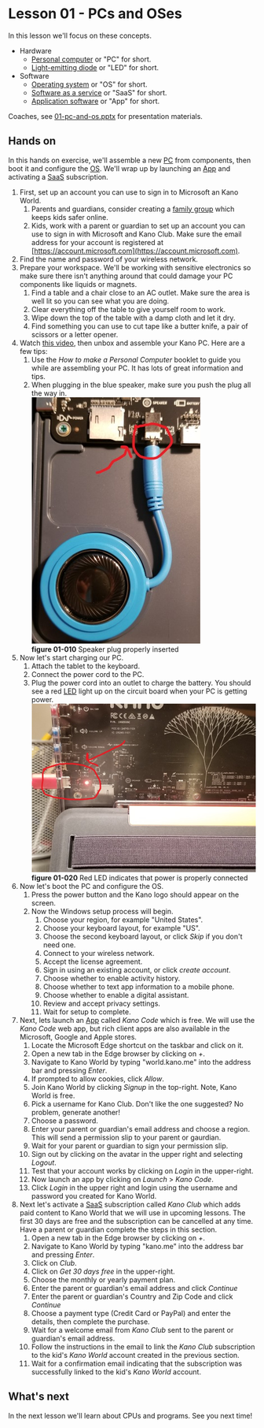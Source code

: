 # Lesson 01 - PCs and OSes

In this lesson we'll focus on these concepts.

* Hardware
  * [Personal computer](https://en.wikipedia.org/wiki/Personal_computer) or "PC" for short.
  * [Light-emitting diode](https://en.wikipedia.org/wiki/Light-emitting_diode) or "LED" for short.
* Software
  * [Operating system](https://en.wikipedia.org/wiki/Operating_system) or "OS" for short.
  * [Software as a service](https://en.wikipedia.org/wiki/Software_as_a_service) or "SaaS" for short.
  * [Application software](https://en.wikipedia.org/wiki/Application_software) or "App" for short.

Coaches, see [01-pc-and-os.pptx](./01-pc-and-os.pptx) for presentation materials.

## Hands on

In this hands on exercise, we'll assemble a new [PC](https://en.wikipedia.org/wiki/Personal_computer) from components, then boot it and configure the [OS](https://en.wikipedia.org/wiki/Operating_system). We'll wrap up by launching an [App](https://en.wikipedia.org/wiki/Application_software) and activating a [SaaS](https://en.wikipedia.org/wiki/Software_as_a_service) subscription.

1. First, set up an account you can use to sign in to Microsoft an Kano World.
    1. Parents and guardians, consider creating a [family group](https://account.microsoft.com/family/about) which keeps kids safer online.
    1. Kids, work with a parent or guardian to set up an account you can use to sign in with Microsoft and Kano Club. Make sure the email address for your account is registered at [https://account.microsoft.com](https://account.microsoft.com).
1. Find the name and password of your wireless network.
1. Prepare your workspace. We'll be working with sensitive electronics so make sure there isn't anything around that could damage your PC components like liquids or magnets.
    1. Find a table and a chair close to an AC outlet. Make sure the area is well lit so you can see what you are doing.
    1. Clear everything off the table to give yourself room to work.
    1. Wipe down the top of the table with a damp cloth and let it dry.
    1. Find something you can use to cut tape like a butter knife, a pair of scissors or a letter opener.
1. Watch [this video](https://youtu.be/ElzjzpHoPJ0), then unbox and assemble your Kano PC. Here are a few tips:
    1. Use the *How to make a Personal Computer* booklet to guide you while are assembling your PC. It has lots of great information and tips.
    1. When plugging in the blue speaker, make sure you push the plug all the way in.  
    ![01-010](./images/01-010.jpg)  
    **figure 01-010** Speaker plug properly inserted
1. Now let's start charging our PC.
    1. Attach the tablet to the keyboard.
    1. Connect the power cord to the PC.
    1. Plug the power cord into an outlet to charge the battery. You should see a red [LED](https://en.wikipedia.org/wiki/Light-emitting_diode) light up on the circuit board when your PC is getting power.  
    ![01-020](./images/01-020.jpg)  
    **figure 01-020** Red LED indicates that power is properly connected
1. Now let's boot the PC and configure the OS.
    1. Press the power button and the Kano logo should appear on the screen.
    1. Now the Windows setup process will begin.
        1. Choose your region, for example "United States".
        1. Choose your keyboard layout, for example "US".
        1. Choose the second keyboard layout, or click *Skip* if you don't need one.
        1. Connect to your wireless network.
        1. Accept the license agreement.
        1. Sign in using an existing account, or click *create account*.
        1. Choose whether to enable activity history.
        1. Choose whether to text app information to a mobile phone.
        1. Choose whether to enable a digital assistant.
        1. Review and accept privacy settings.
        1. Wait for setup to complete.
1. Next, lets launch an [App](https://en.wikipedia.org/wiki/Application_software) called *Kano Code* which is free. We will use the *Kano Code* web app, but rich client apps are also available in the Microsoft, Google and Apple stores.
    1. Locate the Microsoft Edge shortcut on the taskbar and click on it.
    1. Open a new tab in the Edge browser by clicking on *+*.
    1. Navigate to Kano World by typing "world.kano.me" into the address bar and pressing *Enter*.
    1. If prompted to allow cookies, click *Allow*.
    1. Join Kano World by clicking *Signup* in the top-right. Note, Kano World is free.
    1. Pick a username for Kano Club. Don't like the one suggested? No problem, generate another!
    1. Choose a password.
    1. Enter your parent or guardian's email address and choose a region. This will send a permission slip to your parent or gaurdian.
    1. Wait for your parent or guardian to sign your permission slip.
    1. Sign out by clicking on the avatar in the upper right and selecting *Logout*.
    1. Test that your account works by clicking on *Login* in the upper-right.
    1. Now launch an app by clicking on *Launch* > *Kano Code*.
    1. Click *Login* in the upper right and login using the username and password you created for Kano World.
1. Next let's activate a [SaaS](https://en.wikipedia.org/wiki/Software_as_a_service) subscription called *Kano Club* which adds paid content to Kano World that we will use in upcoming lessons. The first 30 days are free and the subscription can be cancelled at any time. Have a parent or guardian complete the steps in this section.
    1. Open a new tab in the Edge browser by clicking on *+*.
    1. Navigate to Kano World by typing "kano.me" into the address bar and pressing *Enter*.
    1. Click on *Club*.
    1. Click on *Get 30 days free* in the upper-right.
    1. Choose the monthly or yearly payment plan.
    1. Enter the parent or guardian's email address and click *Continue*
    1. Enter the parent or guardian's Country and Zip Code and click *Continue*
    1. Choose a payment type (Credit Card or PayPal) and enter the details, then complete the purchase.
    1. Wait for a welcome email from *Kano Club* sent to the parent or guardian's email address.
    1. Follow the instructions in the email to link the *Kano Club* subscription to the kid's *Kano World* account created in the previous section.
    1. Wait for a confirmation email indicating that the subscription was successfully linked to the kid's *Kano World* account.

## What's next

In the next lesson we'll learn about CPUs and programs. See you next time!
